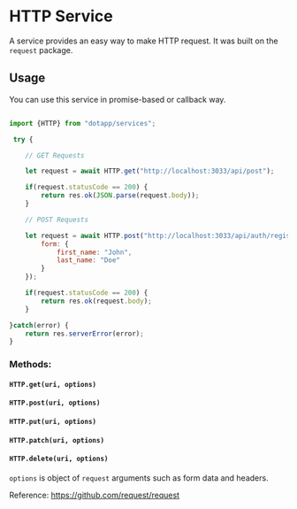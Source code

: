 # HTTP Service

A service provides an easy way to make HTTP request. It was built on the `request` package.

## Usage

You can use this service in promise-based or callback way.

``` javascript

import {HTTP} from "dotapp/services";

 try {

    // GET Requests

    let request = await HTTP.get("http://localhost:3033/api/post");

    if(request.statusCode == 200) {
        return res.ok(JSON.parse(request.body));
    }

    // POST Requests

    let request = await HTTP.post("http://localhost:3033/api/auth/register", {
        form: {
            first_name: "John",
            last_name: "Doe"
        }
    });

    if(request.statusCode == 200) {
        return res.ok(request.body);
    }

}catch(error) {
    return res.serverError(error);
}

```

### Methods:
#### `HTTP.get(uri, options)`
#### `HTTP.post(uri, options)`
#### `HTTP.put(uri, options)`
#### `HTTP.patch(uri, options)`
#### `HTTP.delete(uri, options)`

`options` is object of `request` arguments such as form data and headers.

Reference: https://github.com/request/request
